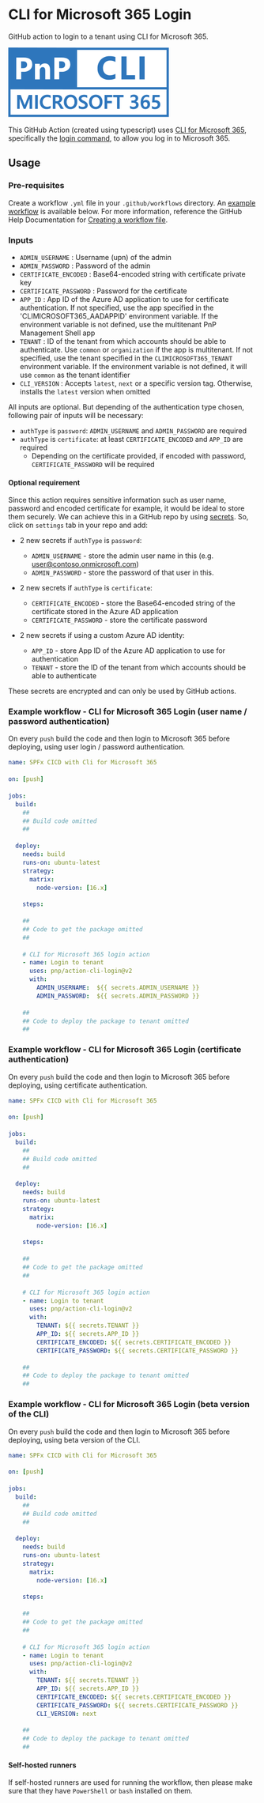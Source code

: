 # CLI for Microsoft 365 Login

GitHub action to login to a tenant using CLI for Microsoft 365.

![CLI for Microsoft 365](./images/pnp-cli-microsoft365-blue.svg)

This GitHub Action (created using typescript) uses [CLI for Microsoft 365](https://pnp.github.io/cli-microsoft365/), specifically the [login command](https://pnp.github.io/cli-microsoft365/cmd/login), to allow you log in to Microsoft 365.

## Usage
### Pre-requisites

Create a workflow `.yml` file in your `.github/workflows` directory. An [example workflow](#example-workflow---cli-for-microsoft-365-login) is available below. For more information, reference the GitHub Help Documentation for [Creating a workflow file](https://help.github.com/en/articles/configuring-a-workflow#creating-a-workflow-file).

### Inputs

- `ADMIN_USERNAME` : Username (upn) of the admin
- `ADMIN_PASSWORD` : Password of the admin
- `CERTIFICATE_ENCODED` : Base64-encoded string with certificate private key
- `CERTIFICATE_PASSWORD` : Password for the certificate
- `APP_ID` : App ID of the Azure AD application to use for certificate authentication. If not specified, use the app specified in the 'CLIMICROSOFT365_AADAPPID' environment variable. If the environment variable is not defined, use the multitenant PnP Management Shell app
- `TENANT` : ID of the tenant from which accounts should be able to authenticate. Use `common` or `organization` if the app is multitenant. If not specified, use the tenant specified in the `CLIMICROSOFT365_TENANT` environment variable. If the environment variable is not defined, it will use `common` as the tenant identifier
- `CLI_VERSION` : Accepts `latest`, `next` or a specific version tag. Otherwise, installs the `latest` version when omitted

All inputs are optional. But depending of the authentication type chosen, following pair of inputs will be necessary:

- `authType` is `password`: `ADMIN_USERNAME` and `ADMIN_PASSWORD` are required
- `authType` is `certificate`: at least `CERTIFICATE_ENCODED` and `APP_ID` are required
  - Depending on the certificate provided, if encoded with password, `CERTIFICATE_PASSWORD` will be required

#### Optional requirement

Since this action requires sensitive information such as user name, password and encoded certificate for example, it would be ideal to store them securely. We can achieve this in a GitHub repo by using [secrets](https://help.github.com/en/actions/automating-your-workflow-with-github-actions/creating-and-using-encrypted-secrets). So, click on `settings` tab in your repo and add:

- 2 new secrets if `authType` is `password`:
  - `ADMIN_USERNAME` - store the admin user name in this (e.g. user@contoso.onmicrosoft.com)
  - `ADMIN_PASSWORD` - store the password of that user in this.

- 2 new secrets if `authType` is `certificate`:
  - `CERTIFICATE_ENCODED` - store the Base64-encoded string of the certificate stored in the Azure AD application
  - `CERTIFICATE_PASSWORD` - store the certificate password

- 2 new secrets if using a custom Azure AD identity:
  - `APP_ID` - store App ID of the Azure AD application to use for authentication
  - `TENANT` - store the ID of the tenant from which accounts should be able to authenticate

These secrets are encrypted and can only be used by GitHub actions.

### Example workflow - CLI for Microsoft 365 Login (user name / password authentication)

On every `push` build the code and then login to Microsoft 365 before deploying, using user login / password authentication.

```yaml
name: SPFx CICD with Cli for Microsoft 365

on: [push]

jobs:
  build:
    ##
    ## Build code omitted
    ##

  deploy:
    needs: build
    runs-on: ubuntu-latest
    strategy:
      matrix:
        node-version: [16.x]

    steps:

    ##
    ## Code to get the package omitted
    ##

    # CLI for Microsoft 365 login action
    - name: Login to tenant
      uses: pnp/action-cli-login@v2
      with:
        ADMIN_USERNAME:  ${{ secrets.ADMIN_USERNAME }}
        ADMIN_PASSWORD:  ${{ secrets.ADMIN_PASSWORD }}

    ##
    ## Code to deploy the package to tenant omitted
    ##
```

### Example workflow - CLI for Microsoft 365 Login (certificate authentication)

On every `push` build the code and then login to Microsoft 365 before deploying, using certificate authentication.

```yaml
name: SPFx CICD with Cli for Microsoft 365

on: [push]

jobs:
  build:
    ##
    ## Build code omitted
    ##

  deploy:
    needs: build
    runs-on: ubuntu-latest
    strategy:
      matrix:
        node-version: [16.x]

    steps:

    ##
    ## Code to get the package omitted
    ##

    # CLI for Microsoft 365 login action
    - name: Login to tenant
      uses: pnp/action-cli-login@v2
      with:
        TENANT: ${{ secrets.TENANT }}
        APP_ID: ${{ secrets.APP_ID }}
        CERTIFICATE_ENCODED: ${{ secrets.CERTIFICATE_ENCODED }}
        CERTIFICATE_PASSWORD: ${{ secrets.CERTIFICATE_PASSWORD }}

    ##
    ## Code to deploy the package to tenant omitted
    ##
```

### Example workflow - CLI for Microsoft 365 Login (beta version of the CLI)

On every `push` build the code and then login to Microsoft 365 before deploying, using beta version of the CLI.

```yaml
name: SPFx CICD with Cli for Microsoft 365

on: [push]

jobs:
  build:
    ##
    ## Build code omitted
    ##

  deploy:
    needs: build
    runs-on: ubuntu-latest
    strategy:
      matrix:
        node-version: [16.x]

    steps:

    ##
    ## Code to get the package omitted
    ##

    # CLI for Microsoft 365 login action
    - name: Login to tenant
      uses: pnp/action-cli-login@v2
      with:
        TENANT: ${{ secrets.TENANT }}
        APP_ID: ${{ secrets.APP_ID }}
        CERTIFICATE_ENCODED: ${{ secrets.CERTIFICATE_ENCODED }}
        CERTIFICATE_PASSWORD: ${{ secrets.CERTIFICATE_PASSWORD }}
        CLI_VERSION: next

    ##
    ## Code to deploy the package to tenant omitted
    ##
```

#### Self-hosted runners

If self-hosted runners are used for running the workflow, then please make sure that they have `PowerShell` or `bash` installed on them.
